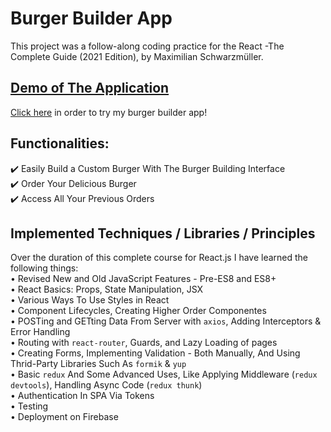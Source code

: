 # Burger Builder App

This project was a follow-along coding practice for the React -The Complete Guide (2021 Edition), by Maximilian Schwarzmüller.

## [Demo of The Application](https://react-burger-builder-svr.web.app/)
[Click here](https://react-burger-builder-svr.web.app/) in order to try my burger builder app!

## Functionalities:

✔️ Easily Build a Custom Burger With The Burger Building Interface \
✔️ Order Your Delicious Burger \
✔️ Access All Your Previous Orders 

## Implemented Techniques / Libraries / Principles

Over the duration of this complete course for React.js I have learned the following things: \
• Revised New and Old JavaScript Features - Pre-ES8 and ES8+ \
• React Basics: Props, State Manipulation, JSX \
• Various Ways To Use Styles in React \
• Component Lifecycles, Creating Higher Order Componentes \
• POSTing and GETting Data From Server with `axios`, Adding Interceptors & Error Handling \
• Routing with `react-router`, Guards, and Lazy Loading of pages \
• Creating Forms, Implementing Validation - Both Manually, And Using Thrid-Party Libraries Such As `formik` & `yup` \
• Basic `redux` And Some Advanced Uses, Like Applying Middleware (`redux devtools`), Handling Async Code (`redux thunk`) \
• Authentication In SPA Via Tokens \
• Testing \
• Deployment on Firebase